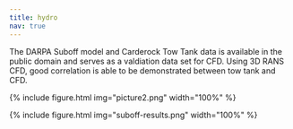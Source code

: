 ```yaml
---
title: hydro
nav: true
---
```


The DARPA Suboff model and Carderock Tow Tank data is available in the public domain and serves as a valdiation data set for CFD. Using 3D RANS CFD, good correlation is able to be demonstrated between tow tank and CFD.

{% include figure.html img="picture2.png" width="100%" %}

{% include figure.html img="suboff-results.png" width="100%" %}






